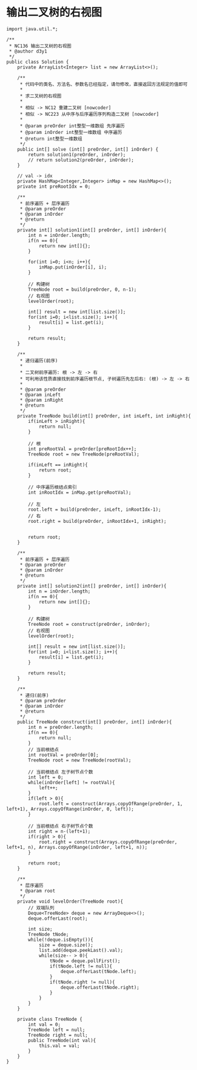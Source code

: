 # 输出二叉树的右视图

    import java.util.*;
    
    /**
     * NC136 输出二叉树的右视图
     * @author d3y1
     */
    public class Solution {
        private ArrayList<Integer> list = new ArrayList<>();
    
        /**
         * 代码中的类名、方法名、参数名已经指定，请勿修改，直接返回方法规定的值即可
         *
         * 求二叉树的右视图
         * 
         * 相似 -> NC12 重建二叉树 [nowcoder]
         * 相似 -> NC223 从中序与后序遍历序列构造二叉树 [nowcoder]
         * 
         * @param preOrder int整型一维数组 先序遍历
         * @param inOrder int整型一维数组 中序遍历
         * @return int整型一维数组
         */
        public int[] solve (int[] preOrder, int[] inOrder) {
            return solution1(preOrder, inOrder);
            // return solution2(preOrder, inOrder);
        }
    
        // val -> idx
        private HashMap<Integer,Integer> inMap = new HashMap<>();
        private int preRootIdx = 0;
    
        /**
         * 前序遍历 + 层序遍历
         * @param preOrder
         * @param inOrder
         * @return
         */
        private int[] solution1(int[] preOrder, int[] inOrder){
            int n = inOrder.length;
            if(n == 0){
                return new int[]{};
            }
    
            for(int i=0; i<n; i++){
                inMap.put(inOrder[i], i);
            }
    
            // 构建树
            TreeNode root = build(preOrder, 0, n-1);
            // 右视图
            levelOrder(root);
    
            int[] result = new int[list.size()];
            for(int i=0; i<list.size(); i++){
                result[i] = list.get(i);
            }
    
            return result;
        }
    
        /**
         * 递归遍历(前序)
         *
         * 二叉树前序遍历: 根 -> 左 -> 右
         * 可利用该性质直接找到前序遍历根节点, 子树遍历先左后右: (根) -> 左 -> 右
         *
         * @param preOrder
         * @param inLeft
         * @param inRight
         * @return
         */
        private TreeNode build(int[] preOrder, int inLeft, int inRight){
            if(inLeft > inRight){
                return null;
            }
    
            // 根
            int preRootVal = preOrder[preRootIdx++];
            TreeNode root = new TreeNode(preRootVal);
    
            if(inLeft == inRight){
                return root;
            }
    
            // 中序遍历根结点索引
            int inRootIdx = inMap.get(preRootVal);
    
            // 左
            root.left = build(preOrder, inLeft, inRootIdx-1);
            // 右
            root.right = build(preOrder, inRootIdx+1, inRight);
    
    
            return root;
        }
    
        /**
         * 前序遍历 + 层序遍历
         * @param preOrder
         * @param inOrder
         * @return
         */
        private int[] solution2(int[] preOrder, int[] inOrder){
            int n = inOrder.length;
            if(n == 0){
                return new int[]{};
            }
    
            // 构建树
            TreeNode root = construct(preOrder, inOrder);
            // 右视图
            levelOrder(root);
    
            int[] result = new int[list.size()];
            for(int i=0; i<list.size(); i++){
                result[i] = list.get(i);
            }
    
            return result;
        }
    
        /**
         * 递归(前序)
         * @param preOrder
         * @param inOrder
         * @return
         */
        public TreeNode construct(int[] preOrder, int[] inOrder){
            int n = preOrder.length;
            if(n == 0){
                return null;
            }
            // 当前根结点
            int rootVal = preOrder[0];
            TreeNode root = new TreeNode(rootVal);
    
            // 当前根结点 左子树节点个数
            int left = 0;
            while(inOrder[left] != rootVal){
                left++;
            }
            if(left > 0){
                root.left = construct(Arrays.copyOfRange(preOrder, 1, left+1), Arrays.copyOfRange(inOrder, 0, left));
            }
    
            // 当前根结点 右子树节点个数
            int right = n-(left+1);
            if(right > 0){
                root.right = construct(Arrays.copyOfRange(preOrder, left+1, n), Arrays.copyOfRange(inOrder, left+1, n));
            }
    
            return root;
        }
    
        /**
         * 层序遍历
         * @param root
         */
        private void levelOrder(TreeNode root){
            // 双端队列
            Deque<TreeNode> deque = new ArrayDeque<>();
            deque.offerLast(root);
    
            int size;
            TreeNode tNode;
            while(!deque.isEmpty()){
                size = deque.size();
                list.add(deque.peekLast().val);
                while(size-- > 0){
                    tNode = deque.pollFirst();
                    if(tNode.left != null){
                        deque.offerLast(tNode.left);
                    }
                    if(tNode.right != null){
                        deque.offerLast(tNode.right);
                    }
                }
            }
        }
        
        private class TreeNode {
            int val = 0;
            TreeNode left = null;
            TreeNode right = null;
            public TreeNode(int val){
                this.val = val;
            }
        }
    }
    

